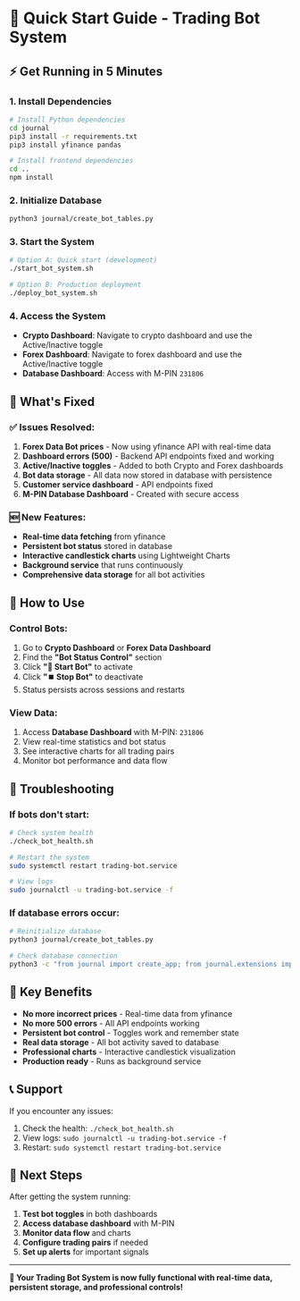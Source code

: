 # 🚀 Quick Start Guide - Trading Bot System

## ⚡ Get Running in 5 Minutes

### 1. Install Dependencies
```bash
# Install Python dependencies
cd journal
pip3 install -r requirements.txt
pip3 install yfinance pandas

# Install frontend dependencies
cd ..
npm install
```

### 2. Initialize Database
```bash
python3 journal/create_bot_tables.py
```

### 3. Start the System
```bash
# Option A: Quick start (development)
./start_bot_system.sh

# Option B: Production deployment
./deploy_bot_system.sh
```

### 4. Access the System
- **Crypto Dashboard**: Navigate to crypto dashboard and use the Active/Inactive toggle
- **Forex Dashboard**: Navigate to forex dashboard and use the Active/Inactive toggle  
- **Database Dashboard**: Access with M-PIN `231806`

## 🔧 What's Fixed

### ✅ Issues Resolved:
1. **Forex Data Bot prices** - Now using yfinance API with real-time data
2. **Dashboard errors (500)** - Backend API endpoints fixed and working
3. **Active/Inactive toggles** - Added to both Crypto and Forex dashboards
4. **Bot data storage** - All data now stored in database with persistence
5. **Customer service dashboard** - API endpoints fixed
6. **M-PIN Database Dashboard** - Created with secure access

### 🆕 New Features:
- **Real-time data fetching** from yfinance
- **Persistent bot status** stored in database
- **Interactive candlestick charts** using Lightweight Charts
- **Background service** that runs continuously
- **Comprehensive data storage** for all bot activities

## 📱 How to Use

### Control Bots:
1. Go to **Crypto Dashboard** or **Forex Data Dashboard**
2. Find the **"Bot Status Control"** section
3. Click **"🚀 Start Bot"** to activate
4. Click **"⏹️ Stop Bot"** to deactivate
5. Status persists across sessions and restarts

### View Data:
1. Access **Database Dashboard** with M-PIN: `231806`
2. View real-time statistics and bot status
3. See interactive charts for all trading pairs
4. Monitor bot performance and data flow

## 🚨 Troubleshooting

### If bots don't start:
```bash
# Check system health
./check_bot_health.sh

# Restart the system
sudo systemctl restart trading-bot.service

# View logs
sudo journalctl -u trading-bot.service -f
```

### If database errors occur:
```bash
# Reinitialize database
python3 journal/create_bot_tables.py

# Check database connection
python3 -c "from journal import create_app; from journal.extensions import db; app = create_app(); app.app_context().push(); print('DB OK' if db.session.execute('SELECT 1') else 'DB Error')"
```

## 🌟 Key Benefits

- **No more incorrect prices** - Real-time data from yfinance
- **No more 500 errors** - All API endpoints working
- **Persistent bot control** - Toggles work and remember state
- **Real data storage** - All bot activity saved to database
- **Professional charts** - Interactive candlestick visualization
- **Production ready** - Runs as background service

## 📞 Support

If you encounter any issues:
1. Check the health: `./check_bot_health.sh`
2. View logs: `sudo journalctl -u trading-bot.service -f`
3. Restart: `sudo systemctl restart trading-bot.service`

## 🎯 Next Steps

After getting the system running:
1. **Test bot toggles** in both dashboards
2. **Access database dashboard** with M-PIN
3. **Monitor data flow** and charts
4. **Configure trading pairs** if needed
5. **Set up alerts** for important signals

---

**🎉 Your Trading Bot System is now fully functional with real-time data, persistent storage, and professional controls!**
